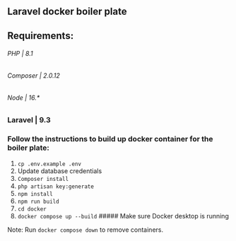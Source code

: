 ## Laravel docker boiler plate

## Requirements:
###### PHP | 8.1
###### Composer | 2.0.12
###### Node | 16.*

### Laravel | 9.3 

### Follow the instructions to build up docker container for the boiler plate:

1. `cp .env.example .env`
2. Update database credentials
3. `Composer install`
4. `php artisan key:generate`
5. `npm install`
6. `npm run build`
7. `cd docker`
8. `docker compose up --build` ##### Make sure Docker desktop is running


Note: Run `docker compose down` to remove containers.
